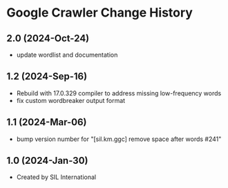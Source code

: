 Google Crawler Change History
====================
2.0 (2024-Oct-24)
----------------
* update wordlist and documentation

1.2 (2024-Sep-16)
----------------
* Rebuild with 17.0.329 compiler to address missing low-frequency words
* fix custom wordbreaker output format

1.1 (2024-Mar-06)
----------------
* bump version number for "[sil.km.ggc] remove space after words #241"

1.0 (2024-Jan-30)
----------------
* Created by SIL International
